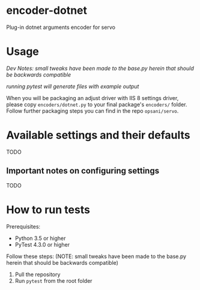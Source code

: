 # encoder-dotnet
Plug-in dotnet arguments encoder for servo

# Usage
_Dev Notes: small tweaks have been made to the base.py herein that should be backwards compatible_

_running pytest will generate files with example output_

When you will be packaging an adjust driver with IIS 8 settings driver, please copy `encoders/dotnet.py` to your final package's `encoders/` folder. 
Follow further packaging steps you can find in the repo `opsani/servo`.

# Available settings and their defaults

TODO

## Important notes on configuring settings

TODO

# How to run tests
Prerequisites:
* Python 3.5 or higher
* PyTest 4.3.0 or higher

Follow these steps: (NOTE: small tweaks have been made to the base.py herein that should be backwards compatible)
1. Pull the repository
2. Run `pytest` from the root folder
